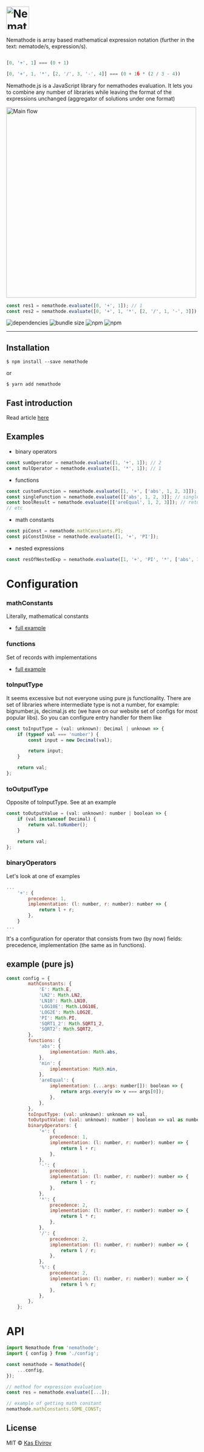 # <a href='https://nemathode.org'><img src='./docs/images/logo with name (small - light).png' height='60' alt='Nemathode logo' aria-label='nemathode.org' /></a>

Nemathode is array based mathematical expression notation (further in the text: nematode/s, expression/s).

```js

[0, '+', 1] === (0 + 1)

[0, '+', 1, '*', [2, '/', 3, '-', 4]] === (0 + 1б * (2 / 3 - 4))
```

Nemathode.js is a JavaScript library for nemathodes evaluation. It lets you to combine any number of libraries while leaving the format of the expressions unchanged (aggregator of solutions under one format)

<img src='./docs/images/main flow.jpg' height='500px' alt='Main flow' aria-label='main flow schema' />

```js
const res1 = nemathode.evaluate([0, '+', 1]); // 1
const res2 = nemathode.evaluate([0, '+', 1, '*', [2, '/', 1, '-', 3]]); // -1
```


![dependencies](https://img.shields.io/badge/dependencies-0-blue?style=flat-square&logo=npm)
![bundle size](https://img.shields.io/badge/build--size-9kb-green?style=flat-square&logo=npm)
![npm](https://img.shields.io/npm/v/nemathode?style=flat-square&logo=npm)
![npm](https://img.shields.io/npm/dy/nemathode?style=flat-square&logo=npm)
<!-- ![npm](https://img.shields.io/npm/dm/nemathode?style=flat-square&logo=npm) -->
<!-- ![npm bundle size](https://img.shields.io/bundlephobia/min/nemathode?style=flat-square) -->



---

## Installation

```
$ npm install --save nemathode
```
or
```
$ yarn add nemathode
```

## Fast introduction

Read article [here](https://medium.com/p/7474359d8484)

## Examples

- binary operators

```js
const sumOperator = nemathode.evaluate([1, '+', 1]); // 2
const mulOperator = nemathode.evaluate([1, '*', 1]); // 1
```

- functions

```js
const customFunction = nemathode.evaluate([1, '+', ['abs', 1, 2, 3]]); //a rguments are not evaluated (future)
const singleFunction = nemathode.evaluate([['abs', 1, 2, 3]]; // single function syntax (it's not convinient, but for now it's only way)
const boolResult = nemathode.evaluate([['areEqual', 1, 2, 3]]); // returns boolean
// etc
```

- math constants
```js
const piConst = nemathode.mathConstants.PI;
const piConstInUse = nemathode.evaluate([1, '+', 'PI']);
```

- nested expressions

```js
const resOfNestedExp = nemathode.evaluate([1, '+', 'PI', '*', ['abs', 1, 2, 3], '-', [1, '+', [1, '/', 25]]]);
```

# Configuration

### mathConstants
Literally, mathematical constants

- <a href="#example-purejs">full example</a>

### functions
Set of records with implementations

- <a href="#example-purejs">full example</a>

### toInputType
It seems excessive but not everyone using pure js functionality. There are set of libraries where intermediate type is not a number, for example: bignumber.js, decimal.js etc (we have on our website set of configs for most popular libs). So you can configure entry handler for them like

```js
const toInputType = (val: unknown): Decimal | unknown => {
	if (typeof val === 'number') {
		const input = new Decimal(val);

		return input;
	}

	return val;
};
```

### toOutputType
Opposite of toInputType. See at an example

```js
const toOutputValue = (val: unknown): number | boolean => {
	if (val instanceof Decimal) {
		return val.toNumber();
	}

	return val;
};
```

### binaryOperators
Let's look at one of examples

```js
...
    '+': {
        precedence: 1,
        implementation: (l: number, r: number): number => {
            return l + r;
        },
    }
...
```
It's a configuration for operator that consists from two (by now) fields: precedence, implementation (the same as in functions).

## example (pure js)
```js
const config = {
		mathConstants: {
			'E': Math.E,
			'LN2': Math.LN2,
			'LN10': Math.LN10,
			'LOG10E': Math.LOG10E,
			'LOG2E': Math.LOG2E,
			'PI': Math.PI,
			'SQRT1_2': Math.SQRT1_2,
			'SQRT2': Math.SQRT2,
		},
		functions: {
			'abs': {
				implementation: Math.abs,
			},
			'min': {
				implementation: Math.min,
			},
			'areEqual': {
				implementation: (...args: number[]): boolean => {
					return args.every(v => v === args[0]);
				},
			},
		},
		toInputType: (val: unknown): unknown => val,
		toOutputValue: (val: unknown): number | boolean => val as number | boolean,
		binaryOperators: {
			'+': {
				precedence: 1,
				implementation: (l: number, r: number): number => {
					return l + r;
				},
			},
			'-': {
				precedence: 1,
				implementation: (l: number, r: number): number => {
					return l - r;
				},
			},
			'*': {
				precedence: 2,
				implementation: (l: number, r: number): number => {
					return l * r;
				},
			},
			'/': {
				precedence: 2,
				implementation: (l: number, r: number): number => {
					return l / r;
				},
			},
			'%': {
				precedence: 2,
				implementation: (l: number, r: number): number => {
					return l % r;
				},
			},
		},
	};
```

# API

```js
import Nemathode from 'nemathode';
import { config } from './config';

const nemathode = Nemathode({
    ...config,
});

// method for expression evaluation
const res = nemathode.evaluate([...]);

// example of getting math constant
nemathode.mathConstants.SOME_CONST;
```

## License

MIT © [Kas Elvirov](http://www.kas-elvirov.com/)